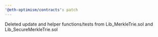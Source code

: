 ```yaml
---
'@eth-optimism/contracts': patch
---
```


Deleted update and helper functions/tests from Lib_MerkleTrie.sol and Lib_SecureMerkleTrie.sol
